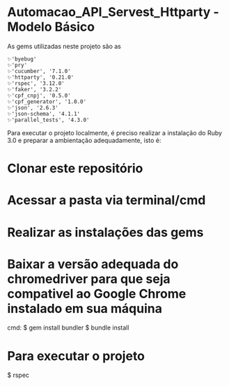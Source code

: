 # Automacao_API_Servest_Httparty - Modelo Básico

As gems utilizadas neste projeto são as

    ✨'byebug'
    ✨'pry'
    ✨'cucumber', '7.1.0'
    ✨'httparty', '0.21.0'
    ✨'rspec', '3.12.0'
    ✨'faker', '3.2.2'
    ✨'cpf_cnpj', '0.5.0'
    ✨'cpf_generator', '1.0.0'
    ✨'json', '2.6.3'
    ✨'json-schema', '4.1.1'
    ✨'parallel_tests', '4.3.0'

Para executar o projeto localmente, é preciso realizar a instalação do Ruby 3.0 e preparar a ambientação adequadamente, isto é:

# Clonar este repositório
# Acessar a pasta via terminal/cmd
# Realizar as instalações das gems
# Baixar a versão adequada do chromedriver para que seja compativel ao Google Chrome instalado em sua máquina

cmd:
$ gem install bundler
$ bundle install


# Para executar o projeto
$ rspec
